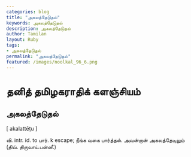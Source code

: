 ```yaml
---  
categories: blog  
title: "அகலத்தேடுதல்"
keywords: அகலத்தேடுதல்  
description: அகலத்தேடுதல்
author: Tamilan  
layout: Ruby  
tags:     
- அகலத்தேடுதல்
permalink: "அகலத்தேடுதல்"  
featured: /images/noolkal_96_6.png  
--- 
```

# தனித் தமிழகராதிக் களஞ்சியம்
## அகலத்தேடுதல்

[ akalattēṭu ]  
  
வி. intr. id. to பார். k escape; நீங்க வகை பார்த்தல். அவன்றான் அகலத்தேடிலும் (திவ். திருவாய்.பன்னீ.)